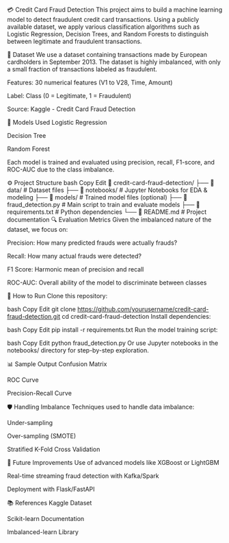 💳 Credit Card Fraud Detection
This project aims to build a machine learning model to detect fraudulent credit card transactions. Using a publicly available dataset, we apply various classification algorithms such as Logistic Regression, Decision Trees, and Random Forests to distinguish between legitimate and fraudulent transactions.

📁 Dataset
We use a dataset containing transactions made by European cardholders in September 2013. The dataset is highly imbalanced, with only a small fraction of transactions labeled as fraudulent.

Features: 30 numerical features (V1 to V28, Time, Amount)

Label: Class (0 = Legitimate, 1 = Fraudulent)

Source: Kaggle - Credit Card Fraud Detection

🧠 Models Used
Logistic Regression

Decision Tree

Random Forest

Each model is trained and evaluated using precision, recall, F1-score, and ROC-AUC due to the class imbalance.

⚙️ Project Structure
bash
Copy
Edit
📂 credit-card-fraud-detection/
├── 📁 data/                # Dataset files
├── 📁 notebooks/           # Jupyter Notebooks for EDA & modeling
├── 📁 models/              # Trained model files (optional)
├── 📄 fraud_detection.py   # Main script to train and evaluate models
├── 📄 requirements.txt     # Python dependencies
└── 📄 README.md            # Project documentation
🔍 Evaluation Metrics
Given the imbalanced nature of the dataset, we focus on:

Precision: How many predicted frauds were actually frauds?

Recall: How many actual frauds were detected?

F1 Score: Harmonic mean of precision and recall

ROC-AUC: Overall ability of the model to discriminate between classes

🚀 How to Run
Clone this repository:

bash
Copy
Edit
git clone https://github.com/yourusername/credit-card-fraud-detection.git
cd credit-card-fraud-detection
Install dependencies:

bash
Copy
Edit
pip install -r requirements.txt
Run the model training script:

bash
Copy
Edit
python fraud_detection.py
Or use Jupyter notebooks in the notebooks/ directory for step-by-step exploration.

📊 Sample Output
Confusion Matrix

ROC Curve

Precision-Recall Curve

🛡️ Handling Imbalance
Techniques used to handle data imbalance:

Under-sampling

Over-sampling (SMOTE)

Stratified K-Fold Cross Validation

📌 Future Improvements
Use of advanced models like XGBoost or LightGBM

Real-time streaming fraud detection with Kafka/Spark

Deployment with Flask/FastAPI

📚 References
Kaggle Dataset

Scikit-learn Documentation

Imbalanced-learn Library

